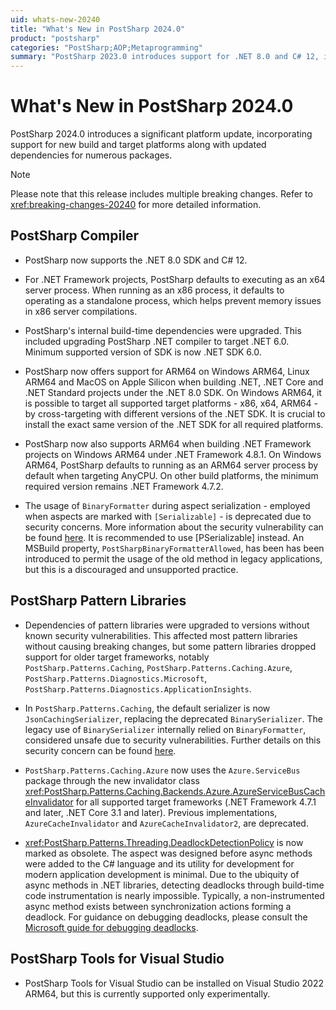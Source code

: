 ```yaml
---
uid: whats-new-20240
title: "What's New in PostSharp 2024.0"
product: "postsharp"
categories: "PostSharp;AOP;Metaprogramming"
summary: "PostSharp 2023.0 introduces support for .NET 8.0 and C# 12, including ARM64 build platforms and experimental support for ARM64 .NET Framework and Visual Studio."
---
```

# What's New in PostSharp 2024.0

PostSharp 2024.0  introduces a significant platform update, incorporating support for new build and target platforms along with updated dependencies for numerous packages.

> [!NOTE]
> Please note that this release includes multiple breaking changes. Refer to <xref:breaking-changes-20240> for more detailed information.

## PostSharp Compiler

* PostSharp now supports the .NET 8.0 SDK and C# 12.

* For .NET Framework projects, PostSharp defaults to executing as an x64 server process. When running as an x86 process, it defaults to operating as a standalone process, which helps prevent memory issues in x86 server compilations.

* PostSharp's internal build-time dependencies were upgraded. This included upgrading PostSharp .NET compiler to target .NET 6.0. Minimum supported version of SDK is now .NET SDK 6.0.

* PostSharp now offers support for ARM64 on Windows ARM64, Linux ARM64 and MacOS on Apple Silicon when building .NET, .NET Core and .NET Standard projects under the .NET 8.0 SDK. On Windows ARM64, it is possible to target all supported target platforms - x86, x64, ARM64 - by cross-targeting with different versions of the .NET SDK. It is crucial to install the exact same version of the .NET SDK for all required platforms.

* PostSharp now also supports ARM64 when building .NET Framework projects on Windows ARM64 under .NET Framework 4.8.1. On Windows ARM64, PostSharp defaults to running as an ARM64 server process by default when targeting AnyCPU. On other build platforms, the minimum required version remains .NET Framework 4.7.2.

* The usage of `BinaryFormatter` during aspect serialization - employed when aspects are marked with `[Serializable]` - is deprecated due to security concerns. More information about the security vulnerability can be found [here](https://learn.microsoft.com/en-us/dotnet/standard/serialization/binaryformatter-security-guide). It is recommended to use [PSerializable] instead. An MSBuild property, `PostSharpBinaryFormatterAllowed`, has been has been introduced to permit the usage of the old method in legacy applications, but this is a discouraged and unsupported practice.

## PostSharp Pattern Libraries

* Dependencies of pattern libraries were upgraded to versions without known security vulnerabilities. This affected most pattern libraries without causing breaking changes, but some pattern libraries dropped support for older target frameworks, notably `PostSharp.Patterns.Caching`, `PostSharp.Patterns.Caching.Azure`, `PostSharp.Patterns.Diagnostics.Microsoft`, `PostSharp.Patterns.Diagnostics.ApplicationInsights`.

* In `PostSharp.Patterns.Caching`, the default serializer is now `JsonCachingSerializer`, replacing the deprecated `BinarySerializer`. The legacy use of `BinarySerializer` internally relied on `BinaryFormatter`, considered unsafe due to security vulnerabilities. Further details on this security concern can be found [here](https://learn.microsoft.com/en-us/dotnet/standard/serialization/binaryformatter-security-guide).

* `PostSharp.Patterns.Caching.Azure` now uses the `Azure.ServiceBus` package through the new invalidator class <xref:PostSharp.Patterns.Caching.Backends.Azure.AzureServiceBusCacheInvalidator> for all supported target frameworks (.NET Framework 4.7.1 and later, .NET Core 3.1 and later). Previous implementations, `AzureCacheInvalidator` and `AzureCacheInvalidator2`, are deprecated.  

* <xref:PostSharp.Patterns.Threading.DeadlockDetectionPolicy> is now marked as obsolete. The aspect was designed before async methods were added to the C# language and its utility for development for modern application development is minimal. Due to the ubiquity of async methods in .NET libraries, detecting deadlocks through build-time code instrumentation is nearly impossible. Typically, a non-instrumented async method exists between synchronization actions forming a deadlock. For guidance on debugging deadlocks, please consult the [Microsoft guide for debugging deadlocks](https://learn.microsoft.com/en-us/dotnet/core/diagnostics/debug-deadlock).

## PostSharp Tools for Visual Studio

* PostSharp Tools for Visual Studio can be installed on Visual Studio 2022 ARM64, but this is currently supported only experimentally.